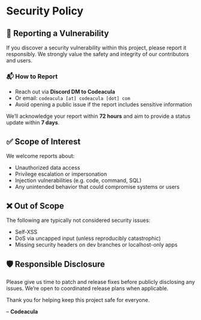 # Security Policy

## 🔐 Reporting a Vulnerability

If you discover a security vulnerability within this project, please report it responsibly. We strongly value the safety and integrity of our contributors and users.

### 📬 How to Report

- Reach out via **Discord DM to Codeacula**
- Or email: `codeacula [at] codeacula [dot] com`
- Avoid opening a public issue if the report includes sensitive information

We’ll acknowledge your report within **72 hours** and aim to provide a status update within **7 days**.

## ✅ Scope of Interest

We welcome reports about:

- Unauthorized data access
- Privilege escalation or impersonation
- Injection vulnerabilities (e.g. code, command, SQL)
- Any unintended behavior that could compromise systems or users

## ❌ Out of Scope

The following are typically not considered security issues:

- Self-XSS
- DoS via uncapped input (unless reproducibly catastrophic)
- Missing security headers on dev branches or localhost-only apps

## 🛡️ Responsible Disclosure

Please give us time to patch and release fixes before publicly disclosing any issues. We’re open to coordinated release plans when applicable.

Thank you for helping keep this project safe for everyone.

– **Codeacula**
